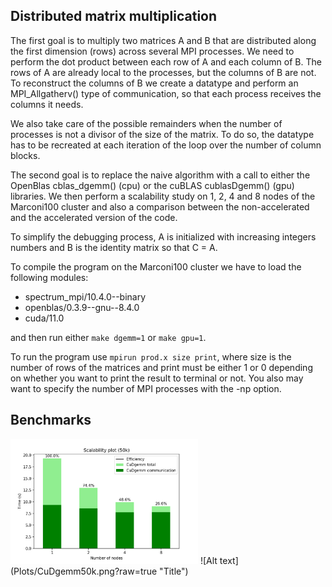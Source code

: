 ## Distributed matrix multiplication
The first goal is to multiply two matrices A and B that are distributed along the first dimension (rows) across several MPI processes. We need to perform the dot product between each row of A and each column of B. The rows of A are already local to the processes, but the columns of B are not. To reconstruct the columns of B we create a datatype and perform an MPI_Allgatherv() type of communication, so that each process receives the columns it needs. 

We also take care of the possible remainders when the number of processes is not a divisor of the size of the matrix. To do so, the datatype has to be recreated at each iteration of the loop over the number of column blocks.

The second goal is to replace the naive algorithm with a call to either the OpenBlas cblas_dgemm() (cpu) or the cuBLAS cublasDgemm() (gpu) libraries. We then perform a scalability study on 1, 2, 4 and 8 nodes of the Marconi100 cluster and also a comparison between the non-accelerated and the accelerated version of the code.


To simplify the debugging process, A is initialized with increasing integers numbers and B is the identity matrix so that C = A.

To compile the program on the Marconi100 cluster we have to load the following modules:
  - spectrum_mpi/10.4.0--binary
  - openblas/0.3.9--gnu--8.4.0
  - cuda/11.0

and then run either `make dgemm=1` or `make gpu=1`.

To run the program use `mpirun prod.x size print`, where size is the number of rows of the matrices and print must be either 1 or 0 depending on whether you want to print the result to terminal or not. You also may want to specify the number of MPI processes with the -np option.

## Benchmarks
<img src="Plots/CuDgemm50k.png" alt="Image Description" width="300" height="200">
![Alt text](Plots/CuDgemm50k.png?raw=true "Title")
